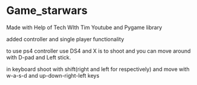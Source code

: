 # Game_starwars
Made with Help of Tech WIth Tim Youtube and Pygame library

added controller and single player functionality

to use ps4 controller use DS4
and X is to shoot and you can move around with D-pad and Left stick.

in keyboard
shoot with shift(right and left for respectively)
and move with w-a-s-d and up-down-right-left keys
